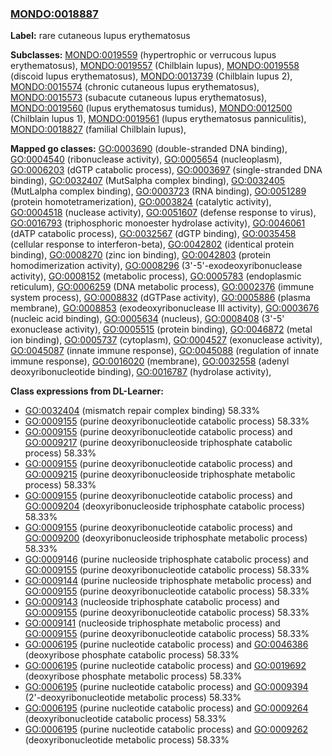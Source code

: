 
### [MONDO:0018887](http://purl.obolibrary.org/obo/MONDO_0018887)
**Label:** rare cutaneous lupus erythematosus

**Subclasses:** [MONDO:0019559](http://purl.obolibrary.org/obo/MONDO_0019559) (hypertrophic or verrucous lupus erythematosus), [MONDO:0019557](http://purl.obolibrary.org/obo/MONDO_0019557) (Chilblain lupus), [MONDO:0019558](http://purl.obolibrary.org/obo/MONDO_0019558) (discoid lupus erythematosus), [MONDO:0013739](http://purl.obolibrary.org/obo/MONDO_0013739) (Chilblain lupus 2), [MONDO:0015574](http://purl.obolibrary.org/obo/MONDO_0015574) (chronic cutaneous lupus erythematosus), [MONDO:0015573](http://purl.obolibrary.org/obo/MONDO_0015573) (subacute cutaneous lupus erythematosus), [MONDO:0019560](http://purl.obolibrary.org/obo/MONDO_0019560) (lupus erythematosus tumidus), [MONDO:0012500](http://purl.obolibrary.org/obo/MONDO_0012500) (Chilblain lupus 1), [MONDO:0019561](http://purl.obolibrary.org/obo/MONDO_0019561) (lupus erythematosus panniculitis), [MONDO:0018827](http://purl.obolibrary.org/obo/MONDO_0018827) (familial Chilblain lupus), 

**Mapped go classes:** [GO:0003690](http://purl.obolibrary.org/obo/GO_0003690) (double-stranded DNA binding), [GO:0004540](http://purl.obolibrary.org/obo/GO_0004540) (ribonuclease activity), [GO:0005654](http://purl.obolibrary.org/obo/GO_0005654) (nucleoplasm), [GO:0006203](http://purl.obolibrary.org/obo/GO_0006203) (dGTP catabolic process), [GO:0003697](http://purl.obolibrary.org/obo/GO_0003697) (single-stranded DNA binding), [GO:0032407](http://purl.obolibrary.org/obo/GO_0032407) (MutSalpha complex binding), [GO:0032405](http://purl.obolibrary.org/obo/GO_0032405) (MutLalpha complex binding), [GO:0003723](http://purl.obolibrary.org/obo/GO_0003723) (RNA binding), [GO:0051289](http://purl.obolibrary.org/obo/GO_0051289) (protein homotetramerization), [GO:0003824](http://purl.obolibrary.org/obo/GO_0003824) (catalytic activity), [GO:0004518](http://purl.obolibrary.org/obo/GO_0004518) (nuclease activity), [GO:0051607](http://purl.obolibrary.org/obo/GO_0051607) (defense response to virus), [GO:0016793](http://purl.obolibrary.org/obo/GO_0016793) (triphosphoric monoester hydrolase activity), [GO:0046061](http://purl.obolibrary.org/obo/GO_0046061) (dATP catabolic process), [GO:0032567](http://purl.obolibrary.org/obo/GO_0032567) (dGTP binding), [GO:0035458](http://purl.obolibrary.org/obo/GO_0035458) (cellular response to interferon-beta), [GO:0042802](http://purl.obolibrary.org/obo/GO_0042802) (identical protein binding), [GO:0008270](http://purl.obolibrary.org/obo/GO_0008270) (zinc ion binding), [GO:0042803](http://purl.obolibrary.org/obo/GO_0042803) (protein homodimerization activity), [GO:0008296](http://purl.obolibrary.org/obo/GO_0008296) (3'-5'-exodeoxyribonuclease activity), [GO:0008152](http://purl.obolibrary.org/obo/GO_0008152) (metabolic process), [GO:0005783](http://purl.obolibrary.org/obo/GO_0005783) (endoplasmic reticulum), [GO:0006259](http://purl.obolibrary.org/obo/GO_0006259) (DNA metabolic process), [GO:0002376](http://purl.obolibrary.org/obo/GO_0002376) (immune system process), [GO:0008832](http://purl.obolibrary.org/obo/GO_0008832) (dGTPase activity), [GO:0005886](http://purl.obolibrary.org/obo/GO_0005886) (plasma membrane), [GO:0008853](http://purl.obolibrary.org/obo/GO_0008853) (exodeoxyribonuclease III activity), [GO:0003676](http://purl.obolibrary.org/obo/GO_0003676) (nucleic acid binding), [GO:0005634](http://purl.obolibrary.org/obo/GO_0005634) (nucleus), [GO:0008408](http://purl.obolibrary.org/obo/GO_0008408) (3'-5' exonuclease activity), [GO:0005515](http://purl.obolibrary.org/obo/GO_0005515) (protein binding), [GO:0046872](http://purl.obolibrary.org/obo/GO_0046872) (metal ion binding), [GO:0005737](http://purl.obolibrary.org/obo/GO_0005737) (cytoplasm), [GO:0004527](http://purl.obolibrary.org/obo/GO_0004527) (exonuclease activity), [GO:0045087](http://purl.obolibrary.org/obo/GO_0045087) (innate immune response), [GO:0045088](http://purl.obolibrary.org/obo/GO_0045088) (regulation of innate immune response), [GO:0016020](http://purl.obolibrary.org/obo/GO_0016020) (membrane), [GO:0032558](http://purl.obolibrary.org/obo/GO_0032558) (adenyl deoxyribonucleotide binding), [GO:0016787](http://purl.obolibrary.org/obo/GO_0016787) (hydrolase activity), 

**Class expressions from DL-Learner:**

- [GO:0032404](http://purl.obolibrary.org/obo/GO_0032404) (mismatch repair complex binding) 58.33%
- [GO:0009155](http://purl.obolibrary.org/obo/GO_0009155) (purine deoxyribonucleotide catabolic process) 58.33%
- [GO:0009155](http://purl.obolibrary.org/obo/GO_0009155) (purine deoxyribonucleotide catabolic process) and [GO:0009217](http://purl.obolibrary.org/obo/GO_0009217) (purine deoxyribonucleoside triphosphate catabolic process) 58.33%
- [GO:0009155](http://purl.obolibrary.org/obo/GO_0009155) (purine deoxyribonucleotide catabolic process) and [GO:0009215](http://purl.obolibrary.org/obo/GO_0009215) (purine deoxyribonucleoside triphosphate metabolic process) 58.33%
- [GO:0009155](http://purl.obolibrary.org/obo/GO_0009155) (purine deoxyribonucleotide catabolic process) and [GO:0009204](http://purl.obolibrary.org/obo/GO_0009204) (deoxyribonucleoside triphosphate catabolic process) 58.33%
- [GO:0009155](http://purl.obolibrary.org/obo/GO_0009155) (purine deoxyribonucleotide catabolic process) and [GO:0009200](http://purl.obolibrary.org/obo/GO_0009200) (deoxyribonucleoside triphosphate metabolic process) 58.33%
- [GO:0009146](http://purl.obolibrary.org/obo/GO_0009146) (purine nucleoside triphosphate catabolic process) and [GO:0009155](http://purl.obolibrary.org/obo/GO_0009155) (purine deoxyribonucleotide catabolic process) 58.33%
- [GO:0009144](http://purl.obolibrary.org/obo/GO_0009144) (purine nucleoside triphosphate metabolic process) and [GO:0009155](http://purl.obolibrary.org/obo/GO_0009155) (purine deoxyribonucleotide catabolic process) 58.33%
- [GO:0009143](http://purl.obolibrary.org/obo/GO_0009143) (nucleoside triphosphate catabolic process) and [GO:0009155](http://purl.obolibrary.org/obo/GO_0009155) (purine deoxyribonucleotide catabolic process) 58.33%
- [GO:0009141](http://purl.obolibrary.org/obo/GO_0009141) (nucleoside triphosphate metabolic process) and [GO:0009155](http://purl.obolibrary.org/obo/GO_0009155) (purine deoxyribonucleotide catabolic process) 58.33%
- [GO:0006195](http://purl.obolibrary.org/obo/GO_0006195) (purine nucleotide catabolic process) and [GO:0046386](http://purl.obolibrary.org/obo/GO_0046386) (deoxyribose phosphate catabolic process) 58.33%
- [GO:0006195](http://purl.obolibrary.org/obo/GO_0006195) (purine nucleotide catabolic process) and [GO:0019692](http://purl.obolibrary.org/obo/GO_0019692) (deoxyribose phosphate metabolic process) 58.33%
- [GO:0006195](http://purl.obolibrary.org/obo/GO_0006195) (purine nucleotide catabolic process) and [GO:0009394](http://purl.obolibrary.org/obo/GO_0009394) (2'-deoxyribonucleotide metabolic process) 58.33%
- [GO:0006195](http://purl.obolibrary.org/obo/GO_0006195) (purine nucleotide catabolic process) and [GO:0009264](http://purl.obolibrary.org/obo/GO_0009264) (deoxyribonucleotide catabolic process) 58.33%
- [GO:0006195](http://purl.obolibrary.org/obo/GO_0006195) (purine nucleotide catabolic process) and [GO:0009262](http://purl.obolibrary.org/obo/GO_0009262) (deoxyribonucleotide metabolic process) 58.33%



